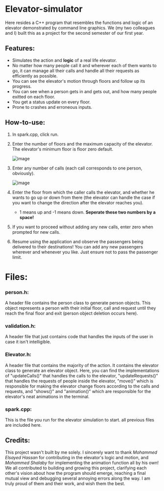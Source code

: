 # Elevator-simulator
Here resides a C++ program that resembles the functions and logic of an elevator demonstrated by command line graphics.
We (my two colleagues and I) built this as a project for the second semester of our first year.

## Features:
- Simulates the action and **logic** of a real life elevator.
- No matter how many people call it and wherever each of them wants to go, it can manage all their calls and handle all their requests as efficiently as possible.
- You can see the elevator's motion through floors and follow up its progress.
- You can see when a person gets in and gets out, and how many people exitted on each floor.
- You get a status update on every floor.
- Prone to crashes and erroneous inputs.
     
## How-to-use:
1. In spark.cpp, click run.
2. Enter the number of floors and the maximum capacity of the elevator. The elevator's minimum floor is floor zero default.
   
   ![image](https://github.com/user-attachments/assets/2096d634-a746-404c-9cc8-42fd6d4ee88f)
3. Enter any number of calls (each call corresponds to one person, obviously).
   
   ![image](https://github.com/user-attachments/assets/949bf175-bf0c-47ed-97d8-674a3af623db)

4. Enter the floor from which the caller calls the elevator, and whether he wants to go up or down from there (the elevator can handle the case if you want to change the direction after the elevator reaches you).
   - 1 means up and -1 means down. **Seperate these two numbers by a space!**
5. If you want to proceed without adding any new calls, enter zero when prompted for new calls.
6. Resume using the application and observe the passengers being delivered to their destinations! You can add any new passengers wherever and whenever you like. Just ensure not to pass the passenger limit.

# Files:
### person.h:
A header file contains the person class to generate person objects. This object represents a person with their initial floor, call and request until they reach the final floor and exit (person object deletion occurs here).
### validation.h:
A header file that just contains code that handles the inputs of the user in case it isn't intelligible.
### Elevator.h:
A header file that contains the majority of the action.
It contains the elevator class to generate an elevator object.
Here, you can find the implementations of "updateCalls()" that handles the calls to the elevator, "updateRequests()" that handles the requests of people inside the elevator, "move()" which is responsible for making the elevator change floors according to the calls and requests, and "shows()" and "animation()" which are responsible for the elevator's neat animations in the terminal. 
### spark.cpp:
This is the file you run for the elevator simulation to start. all previous files are included here.


## Credits:
This project wasn't built by me solely. I sincerely want to thank  _*Mohammed Elsayed Hassan*_ for contributing in the elevator's logic and motion, and _*Mohammed Shalaby*_ for implementing the animation function all by his own! We all contributed to building and growing this project, clarifying each other's vision about how the program should emerge, reaching a final mutual view and debugging several annoying errors along the way. I am truly proud of them and their work, and wish them the best.
